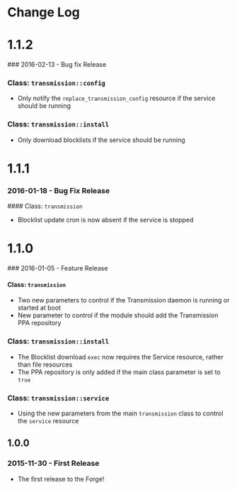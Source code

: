 # Change Log

# 1.1.2

### 2016-02-13 - Bug fix Release

### Class: `transmission::config`
  * Only notify the `replace_transmission_config` resource if the service should be running

### Class: `transmission::install`
  * Only download blocklists if the service should be running

# 1.1.1

### 2016-01-18 - Bug Fix Release

#### Class: `transmission`
  * Blocklist update cron is now absent if the service is stopped

# 1.1.0

### 2016-01-05 - Feature Release

#### Class: `transmission`
  * Two new parameters to control if the Transmission daemon is running or started at boot
  * New parameter to control if the module should add the Transmission PPA repository

### Class: `transmission::install`
  * The Blocklist download `exec` now requires the Service resource, rather than file resources
  * The PPA repository is only added if the main class parameter is set to `true`

### Class: `transmission::service`
  * Using the new parameters from the main `transmission` class to control the `service` resource

## 1.0.0

### 2015-11-30 - First Release
  * The first release to the Forge!
